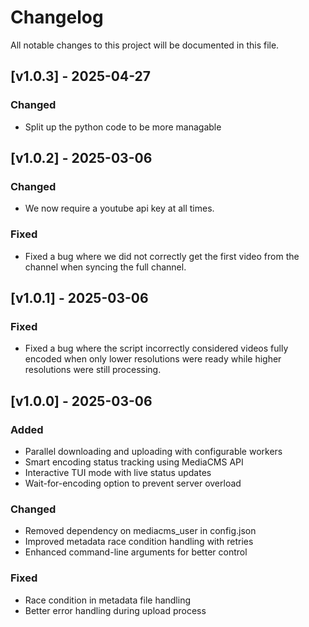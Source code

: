 # Changelog

All notable changes to this project will be documented in this file.

## [v1.0.3] - 2025-04-27

### Changed
- Split up the python code to be more managable

## [v1.0.2] - 2025-03-06

### Changed
- We now require a youtube api key at all times.

### Fixed
- Fixed a bug where we did not correctly get the first video from the channel when syncing the full channel.

## [v1.0.1] - 2025-03-06

### Fixed
- Fixed a bug where the script incorrectly considered videos fully encoded when only lower resolutions were ready while higher resolutions were still processing.

## [v1.0.0] - 2025-03-06

### Added
- Parallel downloading and uploading with configurable workers
- Smart encoding status tracking using MediaCMS API
- Interactive TUI mode with live status updates
- Wait-for-encoding option to prevent server overload

### Changed
- Removed dependency on mediacms_user in config.json
- Improved metadata race condition handling with retries
- Enhanced command-line arguments for better control

### Fixed
- Race condition in metadata file handling
- Better error handling during upload process
